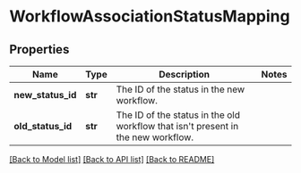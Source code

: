 # WorkflowAssociationStatusMapping

## Properties
Name | Type | Description | Notes
------------ | ------------- | ------------- | -------------
**new_status_id** | **str** | The ID of the status in the new workflow. | 
**old_status_id** | **str** | The ID of the status in the old workflow that isn&#x27;t present in the new workflow. | 

[[Back to Model list]](../README.md#documentation-for-models) [[Back to API list]](../README.md#documentation-for-api-endpoints) [[Back to README]](../README.md)

